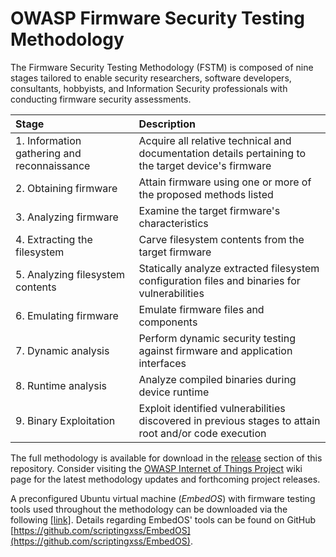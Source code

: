 # OWASP Firmware Security Testing Methodology

The Firmware Security Testing Methodology \(FSTM\) is composed of nine stages tailored to enable security researchers, software developers, consultants, hobbyists, and Information Security professionals with conducting firmware security assessments.

| **Stage** | **Description** |
| :--- | :--- |
| 1. Information gathering and reconnaissance | Acquire all relative technical and documentation details pertaining to the target device's firmware |
| 2. Obtaining firmware | Attain firmware using one or more of the proposed methods listed |
| 3. Analyzing firmware | Examine the target firmware's characteristics |
| 4. Extracting the filesystem | Carve filesystem contents from the target firmware |
| 5. Analyzing filesystem contents | Statically analyze extracted filesystem configuration files and binaries for vulnerabilities |
| 6. Emulating firmware | Emulate firmware files and components |
| 7. Dynamic analysis | Perform dynamic security testing against firmware and application interfaces |
| 8. Runtime analysis | Analyze compiled binaries during device runtime |
| 9. Binary Exploitation | Exploit identified vulnerabilities discovered in previous stages to attain root and/or code execution |

The full methodology is available for download in the [release](https://github.com/scriptingxss/owasp-fstm/releases) section of this repository. Consider visiting the [OWASP Internet of Things Project](https://www.owasp.org/index.php/OWASP_Internet_of_Things_Project) wiki page for the latest methodology updates and forthcoming project releases.

A preconfigured Ubuntu virtual machine \(_EmbedOS_\) with firmware testing tools used throughout the methodology can be downloaded via the following [\[link\]](https://tinyurl.com/EmbedOS-2019). Details regarding EmbedOS' tools can be found on GitHub [https://github.com/scriptingxss/EmbedOS](https://github.com/scriptingxss/EmbedOS).


